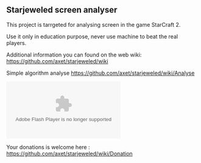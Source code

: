 ## Starjeweled screen analyser

This project is tarrgeted for analysing screen in the game StarCraft 2.

Use it only in education purpose, never use machine to beat the real players.

Additional information you can found on the web wiki: https://github.com/axet/starjeweled/wiki

Simple algorithm analyse https://github.com/axet/starjeweled/wiki/Analyse

<object>
  <param name="movie" value="http://www.youtube.com/watch?v=D9evUZP4vSY"></param>
  <embed src="http://www.youtube.com/watch?v=D9evUZP4vSY" type="application/x-shockwave-flash"></embed>
</object>


Your donations is welcome here : https://github.com/axet/starjeweled/wiki/Donation
